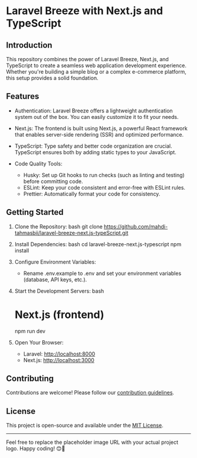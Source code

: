 # Laravel Breeze with Next.js and TypeScript


## Introduction

This repository combines the power of Laravel Breeze, Next.js, and TypeScript to create a seamless web application development experience. Whether you're building a simple blog or a complex e-commerce platform, this setup provides a solid foundation.

## Features

- Authentication: Laravel Breeze offers a lightweight authentication system out of the box. You can easily customize it to fit your needs.

- Next.js: The frontend is built using Next.js, a powerful React framework that enables server-side rendering (SSR) and optimized performance.

- TypeScript: Type safety and better code organization are crucial. TypeScript ensures both by adding static types to your JavaScript.

- Code Quality Tools:
  - Husky: Set up Git hooks to run checks (such as linting and testing) before committing code.
  - ESLint: Keep your code consistent and error-free with ESLint rules.
  - Prettier: Automatically format your code for consistency.

## Getting Started

1. Clone the Repository:
   bash
   git clone https://github.com/mahdi-tahmasbii/laravel-breeze-next.js-typeScript.git
   

2. Install Dependencies:
   bash
   cd laravel-breeze-next.js-typescript
   npm install
   

3. Configure Environment Variables:
   - Rename .env.example to .env and set your environment variables (database, API keys, etc.).

4. Start the Development Servers:
   bash
   # Next.js (frontend)
   npm run dev
   

5. Open Your Browser:
   - Laravel: [http://localhost:8000](http://localhost:8000)
   - Next.js: [http://localhost:3000](http://localhost:3000)

## Contributing

Contributions are welcome! Please follow our [contribution guidelines](CONTRIBUTING.md).

## License

This project is open-source and available under the [MIT License](LICENSE).

---

Feel free to replace the placeholder image URL with your actual project logo. Happy coding! 😊🚀
